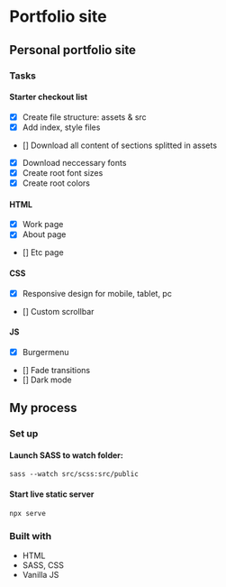 # Portfolio site

## Personal portfolio site

### Tasks

#### Starter checkout list

- [x] Create file structure: assets & src
- [x] Add index, style files
- [] Download all content of sections splitted in assets
- [x] Download neccessary fonts
- [x] Create root font sizes
- [x] Create root colors

#### HTML

- [x] Work page
- [x] About page
- [] Etc page

#### CSS

- [x] Responsive design for mobile, tablet, pc
- [] Custom scrollbar

#### JS

- [x] Burgermenu
- [] Fade transitions
- [] Dark mode

## My process

### Set up

#### Launch SASS to watch folder:

`sass --watch src/scss:src/public`

#### Start live static server

`npx serve`

### Built with

- HTML
- SASS, CSS
- Vanilla JS
